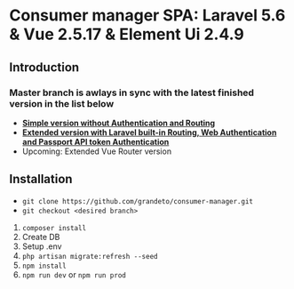 # Consumer manager SPA: Laravel 5.6 & Vue 2.5.17 & Element Ui 2.4.9

## Introduction

### Master branch is awlays in sync with the latest finished version in the list below

- **[Simple version without Authentication and Routing](https://github.com/grandeto/consumer-manager/tree/consumer-manager-basic)**
- **[Extended version with Laravel built-in Routing, Web Authentication and Passport API token Authentication](https://github.com/grandeto/consumer-manager/tree/consumer-manager-extended)**
- Upcoming: Extended Vue Router version

## Installation

- ```git clone https://github.com/grandeto/consumer-manager.git```
- ```git checkout <desired branch>```

1. ```composer install```
2. Create DB
3. Setup .env
4. ```php artisan migrate:refresh --seed```
5. ```npm install```
6. ```npm run dev``` or ```npm run prod```

